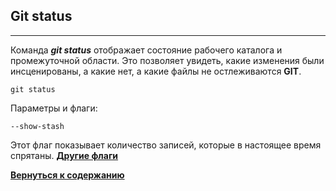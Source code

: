 ## Git status
---
Команда ***git status*** отображает состояние рабочего каталога и промежуточной области. Это позволяет увидеть, какие изменения были инсценированы, а какие нет, а какие файлы не остлеживаются **GIT**.

```bash=
git status
```
Параметры и флаги:

```bash=
--show-stash
```
Этот флаг показывает количество записей, которые в настоящее время спрятаны. [**Другие флаги**](https://git-scm.com/docs/git-status)

[**Вернуться к содержанию**](/readme.md)